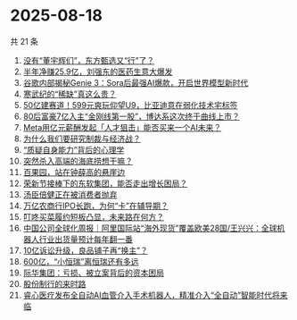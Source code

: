 # 2025-08-18

共 21 条

<!-- BEGIN 36KR -->
<!-- 最后更新时间 2025-08-18 01:07:36 +0800 -->
1. [没有“董宇辉们”，东方甄选又“行”了？](https://36kr.com/p/3424186851285381)
1. [半年净赚25.9亿，刘强东的医药生意大爆发](https://36kr.com/p/3426246101178755)
1. [谷歌内部揭秘Genie 3：Sora后最强AI爆款，开启世界模型新时代](https://36kr.com/p/3426660861447555)
1. [寒武纪的“稀缺”真这么贵？](https://36kr.com/p/3424120176253060)
1. [50亿建赛道！599元爽玩仰望U9，比亚迪意在弱化技术宅标签](https://36kr.com/p/3424110513625225)
1. [80后富豪7亿入主“金刚线第一股”，博达系这次终于曲线上市？](https://36kr.com/p/3425412963506308)
1. [Meta用亿元薪酬发起「人才狙击」能否买来一个AI未来？](https://36kr.com/p/3425586536192129)
1. [为什么我们要研究制裁与经济战？](https://36kr.com/p/3423737540497029)
1. [“质疑自身能力”背后的心理学](https://36kr.com/p/3394482783996292)
1. [突然杀入高端的海底捞想干嘛？](https://36kr.com/p/3425341983725700)
1. [百果园，站在钟薛高的悬崖边](https://36kr.com/p/3425158101309832)
1. [荣新节接棒下的东软集团，能否走出增长困局？](https://36kr.com/p/3424007121852801)
1. [汤臣倍健正在被消费者抛弃](https://36kr.com/p/3424942644369540)
1. [万亿农商行IPO长跑，为何“卡”在辅导期？](https://36kr.com/p/3426379230009735)
1. [叮咚买菜履约短板凸显，未来路在何方？](https://36kr.com/p/3424818257320321)
1. [中国公司全球化周报｜阿里国际站“海外现货”覆盖欧美28国/王兴兴：全球机器人行业出货量预计每年翻一番](https://36kr.com/p/3426766851739269)
1. [10亿诉讼升级，良品铺子再“换主”？](https://36kr.com/p/3425149380024454)
1. [600亿，“小恒瑞”离恒瑞还有多远](https://36kr.com/p/3425128540117383)
1. [际华集团：亏损、被立案背后的资本困局](https://36kr.com/p/3426362253007233)
1. [股份制行的来时路](https://36kr.com/p/3426265327245440)
1. [睿心医疗发布全自动AI血管介入手术机器人，精准介入“全自动”智能时代将来临](https://36kr.com/p/3427001446927748)
<!-- END 36KR -->
